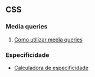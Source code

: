 ## CSS

### Media queries
1. [Como utilizar media queries](./topics/css-media-queries.md)

### Especificidade

- [Calculadora de especificidade](https://specificity.keegan.st/)